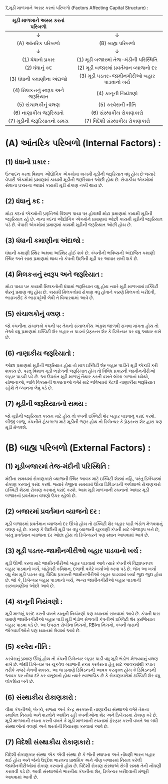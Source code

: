 7_મૂડી માળખાને અસર કરતાં પરિબળો
(Factors Affecting Capital Structure) :

| મૂડી માળખાને અસર કરતાં પરિબળો |  |
| :--: | :--: |
| $\downarrow$ | $\downarrow$ |
| (A) આંતરિક પરિબળો | (B) બાહ્ય પરિબળો |
| $\downarrow$ | $\downarrow$ |
| (1) ધંધાનો પ્રકાર | (1) મૂડી બજારમાં તેજ-મંડીની પરિસ્થિતિ |
| (2) ધંધાનું કદ | (2) મૂડી બજારમાં પ્રવર્તમાન વ્યાજનો દર |
| (3) ધંધાની કમાણીના અંદાજો | (3) મૂડી પડતર-જામીનગીરીઓ બહાર પાડવાનો ખર્ચ |
| (4) મિલકત્તનું સ્વરૂપ અને જરૂરિયાત | (4) કાનૂની નિયંત્રણો |
| (5) સંચાલકીનું વલણ | (5) કરવેરાની નીતિ |
| (6) નાણાકીય જરૂરિયાતો | (6) સંસ્થાકીય રોકાણકારો |
| (7) મૂડીની જરૂરિયાતનો સમય | (7) વિદેશી સંસ્થાકીય રોકાણકારો |

# (A) આંતરિક પરિબળો (Internal Factors) :

## (1) ધંધાનો પ્રકાર :
ઉત્પાદન કરતાં વિશાળ ઔદ્યોગિક એકમોમાં કાયમી મૂડીની જરૂરિયાત વધુ હોય છે જ્યારે વેપારી એકમોમાં પ્રમાણમાં કાયમી મૂડીની જરૂરિયાત ઓછી હોય છે. સેવાકીય એકમોમાં સેવાના પ્રકારના આધારે કાયમી મૂડી રોકાણ નક્કી થાય છે.

## (2) ધંધાનું કદ :
મોટા કદનાં એકમોની પ્રવૃત્તિઓ વિશાળ પાયા પર હોવાથી મોટા પ્રમાણમાં કાયમી મૂડીની જરૂરિયાત રહે છે. નાના કદનાં ઔદ્યોગિક એકમોને પ્રમાણમાં ઓછી કાયમી મૂડીની જરૂરિયાત પડે છે. વેપારી એકમોમાં પ્રમાણમાં કાયમી મૂડીની જરૂરિયાત ઓછી હોય છે.

## (3) ધંધાની કમાણીના અંદાજો :
ધંધાની કમાણી સ્થિર અથવા અસ્થિર હોઈ શકે છે. કંપનીની ભવિષ્યની અંદાજિત કમાણી સ્થિર અને સારા પ્રમાણમાં થાય તો કંપની ઉછીની મૂડી પર આધાર રાખી શકે છે.

## (4) મિલકત્તનું સ્વરૂપ અને જરૂરિયાત :
મોટા પાયા પર કાયમી મિલકતોની ધંધામાં જરૂરિયાત વધુ હોય ત્યારે મૂડી માળખામાં ઇક્વિટી શેરનું પ્રમાણ વધુ હોય છે. કાયમી મિલકતોમાં રોકાણ વધુ હોવાને કારણે મિલકતો ખરીદવી, ભાડાખરીદ કે ભાડાપટ્ટેથી લેવી તે વિચારવામાં આવે છે.

## (5) સંચાલકોનું વલણ :
જો કંપનીના સંચાલકો કંપની પર તેમનો સંચાલકીય અંકુશ જાળવી રાખવા માંગતા હોય તો તેઓ વધુ પ્રમાણમાં ઇક્વિટી શેર બહાર ન પાડતાં પ્રેફરન્સ શેર કે ડિબેન્ચર પર વધુ આધાર રાખે છે.

## (6) નાણાકીય જરૂરિયાતો :
ઓછા પ્રમાણમાં મૂડીની જરૂરિયાત હોય તો માત્ર ઇક્વિટી શેર બહાર પાડીને મૂડી એકઠી કરી શકાય છે. પરંતુ વિશાળ મૂડી ભંડોળની જરૂરિયાત હોય તો વિવિધ પ્રકારની જામીનગીરીઓ બહાર પાડવી પડે છે. આ ઉપરાંત મૂડી માળખું તૈયાર કરતી વખતે લાંબા ગાળાનાં ધ્યેયો, યોજનાઓ, ભાવિ વિકાસની શક્યતાઓ વગેરે માટે ભવિષ્યમાં કેટલી નાણાકીય જરૂરિયાત રહેશે તે ધ્યાનમાં લેવું પડે છે.

## (7) મૂડીની જરૂરિયાતનો સમય :
જો મૂડીની જરૂરિયાત કાયમ માટે હોય તો કંપની ઇક્વિટી શેર બહાર પાડવાનું પસંદ કરશે. બીજી બાજુ, કંપનીને ટૂંકાગાળા માટે મૂડીની જરૂર હોય તો ડિબેન્ચર કે પ્રેફરન્સ શેર દ્વારા પણ મૂડી મેળવશે.

# (B) બાહ્ય પરિબળો (External Factors) :

## (1) મૂડીબજારમાં તેજ-મંદીની પરિસ્થિતિ :
મંદીના સમયમાં રોકાણકારો વ્યાજની સ્થિર આવક માટે ઇક્વિટી શેરમાં નહિ, પરંતુ ડિબેંચરમાં રોકાણ કરવાનું પસંદ કરશે. જ્યારે તેજીના સમયમાં ઊંચા ડિવિડન્ડની અપેક્ષાએ રોકાણકારો ઇક્વિટી શેરમાં રોકાણ કરવાનું પસંદ કરશે. આમ મૂડી માળખાની રચનાનો આધાર મૂડી બજારનાં પ્રવર્તમાન વલણો ઉપર રહેલો છે.

## (2) બજારમાં પ્રવર્તમાન વ્યાજનો દર :
મૂડી બજારમાં પ્રવર્તમાન વ્યાજનો દર ઊંચો હોય તો ઇક્વિટી શેર બહાર પાડી ભંડોળ મેળવવાનું વલણ રહે છે. કારણ કે ઉછીની મૂડી પર વધુ વ્યાજની ચૂકવણી કંપની માટે બોજારૂપ બને છે, પરંતુ પ્રવર્તમાન વ્યાજના દર ઓછા હોય તો ડિબેન્ચરને પણ સ્થાન આપવામાં આવે છે.

## (3) મૂડી પડતર-જામીનગીરીઓ બહાર પાડવાનો ખર્ચ :
મૂડી ઊભી કરવા માટે જામીનગીરીઓ બહાર પાડવામાં આવે ત્યારે કંપનીએ વિજ્ઞાપનપત્ર બહાર પાડવાનો ખર્ચ, બાંહેધરી કમિશન, દલાલી વગેરે ખર્ચાઓ કરવા પડે છે. જેમ આ ખર્ચા વધુ તેમ મૂડી પડતર વધુ. વિવિધ પ્રકારની જામીનગીરીઓ બહાર પાડવામાં ખર્ચા જુદા જુદા હોય છે. જો કે, ડિબેન્ચર બહાર પાડવાનો ખર્ચ, અન્ય જામીનગીરીઓ બહાર પાડવાની સરખામણીમાં ઓછો આવે છે.

## (4) કાનૂની નિયંત્રણો :
મૂડી માળખું પસંદ કરતી વખતે કાનૂની નિયંત્રણો પણ ધ્યાનમાં રાખવામાં આવે છે. કંપની ધારા પ્રમાણે જામીનગીરીઓ બહાર પાડી મૂડી ભંડોળ મેળવતી કંપનીએ ઇક્વિટી શેર ફરજિયાત બહાર પાડવા પડે છે. આ ઉપરાંત સેબીના નિયમો, RBIના નિયમો, કંપની ધારાની જોગવાઈઓને પણ ધ્યાનમાં લેવામાં આવે છે.

## (5) કરવેરા નીતિ :
કરવેરાનું પ્રમાણ ઊંચું હોય તો કંપની ડિબેન્ચર બહાર પાડી વધુ મૂડી ભંડોળ મેળવવાનું વલણ રાખે છે. જેથી ડિબેન્ચર પર ચૂકવેલ વ્યાજની રકમ કરવેરાના હેતુ માટે આવકમાંથી કપાત તરીકે મજરે મેળવી શકાય. આ જ પ્રમાણે ડિવિડન્ડની આવક કરમુક્ત હોય કે ડિવિડન્ડની આવક પર નીચા દરે કર વસૂલાતો હોય ત્યારે સ્વાભાવિક છે કે રોકાણકારોમાં ઇક્વિટી શેર વધુ લોકપ્રિય બને છે.

## (6) સંસ્થાકીય રોકાણકારો :
વીમા કંપનીઓ, બેન્કો, રાજ્ય અને કેન્દ્ર સરકારની નાણાકીય સંસ્થાઓ વગેરે તેમના સ્થાપિત નિયમો અને શરતોને આધીન રહી કંપનીઓના શેર અને ડિબેંચરમાં રોકાણ કરે છે. મૂડી માળખાની રચના કરતી વખતે કે મૂડી માળખાની રચનામાં ફેરફાર કરતી વખતે આ બધી સંસ્થાઓનાં વલણો અને શરતોની વિચારણા કરવામાં આવે છે.

## (7) વિદેશી સંસ્થાકીય રોકાણકારો :
વિદેશી રોકાણકાર સંસ્થા એક એવી સંસ્થા છે કે જેની સ્થાપના અને નોંધણી ભારત બહાર થઈ હોય અને જેનો ઉદ્દેશ ભારતના પ્રાથમિક અને ગૌણ બજારમાં નિયત કરેલી જામીનગીરીઓમાં રોકાણ કરવાનો હોય છે. વિદેશી રોકાણ સંસ્થાએ સેબી સમક્ષ તેની નોંધણી કરાવવી પડે છે. આવી સંસ્થાઓને ભારતીય કંપનીના શેર, ડિબેન્ચર ખરીદવાની મંજૂરી આપવામાં આવી છે.
